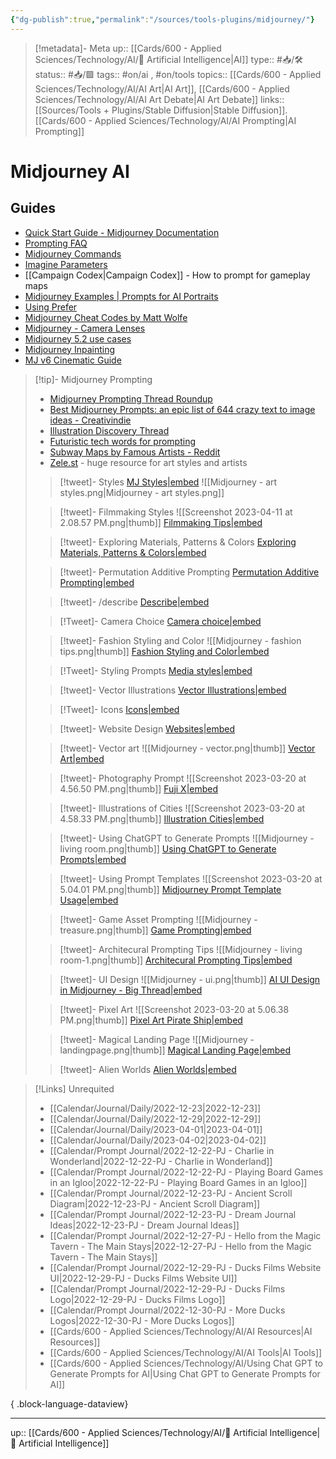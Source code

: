 ```yaml
---
{"dg-publish":true,"permalink":"/sources/tools-plugins/midjourney/"}
---
```


> [!metadata]- Meta
> up:: [[Cards/600 - Applied Sciences/Technology/AI/🤖 Artificial Intelligence\|AI]]
> type:: #📥/🛠 
> status:: #📥/🟩
> tags::  #on/ai , #on/tools 
> topics:: [[Cards/600 - Applied Sciences/Technology/AI/AI Art\|AI Art]], [[Cards/600 - Applied Sciences/Technology/AI/AI Art Debate\|AI Art Debate]]
> links:: [[Sources/Tools + Plugins/Stable Diffusion\|Stable Diffusion]]. [[Cards/600 - Applied Sciences/Technology/AI/AI Prompting\|AI Prompting]]

# Midjourney AI

## Guides

- [Quick Start Guide - Midjourney Documentation](https://midjourney.gitbook.io/docs/)
- [Prompting FAQ](https://discord.com/channels/662267976984297473/1017917091606712430)
- [Midjourney Commands](https://www.followchain.org/midjourney-commands/)
- [Imagine Parameters](https://midjourney.gitbook.io/docs/imagine-parameters)
- [[Campaign Codex\|Campaign Codex]] - How to prompt for gameplay maps
- [Midjourney Examples | Prompts for AI Portraits](https://www.betchashesews.com/midjourney-examples/)
- [Using Prefer](https://midjourney.gitbook.io/docs/user-manual#prompt-preferences-and-settings)
- [Midjourney Cheat Codes by Matt Wolfe](https://youtu.be/1AxrikEd9r0)
- [Midjourney - Camera Lenses](https://twitter.com/4rtofficial/status/1663310457854099458?s=61&t=gyRX2W0x81b80X8f34EMoQ)
- [Midjourney 5.2 use cases](https://twitter.com/properprompter/status/1677713273175547904?s=61&t=gyRX2W0x81b80X8f34EMoQ)
- [Midjourney Inpainting](https://x.com/kalsonkalu/status/1695062866053722571?s=61&t=gyRX2W0x81b80X8f34EMoQ)
- [MJ v6 Cinematic Guide](https://x.com/ai_vision_verse/status/1740706850008596755?s=46)

> [!tip]- Midjourney Prompting
> - [Midjourney Prompting Thread Roundup](https://twitter.com/nickfloats/status/1631346749297106958?s=46&t=ltXPd0UXMbjM40a6oiE7aQ)
> - [Best Midjourney Prompts: an epic list of 644 crazy text to image ideas - Creativindie](https://www.creativindie.com/best-midjourney-prompts-an-epic-list-of-crazy-text-to-image-ideas/)
> - [Illustration Discovery Thread](https://twitter.com/palomarro/status/1655751932827541504?s=61&t=gyRX2W0x81b80X8f34EMoQ)
> - [Futuristic tech words for prompting](https://twitter.com/saana_ai/status/1656178660624453632?s=46&t=ltXPd0UXMbjM40a6oiE7aQ)
> - [Subway Maps by Famous Artists - Reddit](https://www.reddit.com/r/midjourney/comments/142rxf4/subway_maps_by_famous_artists/?utm_source=share&utm_medium=ios_app&utm_name=ioscss&utm_content=2&utm_term=1)
> - [Zele.st](https://zele.st/NovelAI/) - huge resource for art styles and artists 
>
> > [!tweet]- Styles 
>> [MJ Styles|embed](https://twitter.com/themousecrypto/status/1650169861924847617?s=61&t=gyRX2W0x81b80X8f34EMoQ)
>> ![[Midjourney - art styles.png\|Midjourney - art styles.png]]
>
> > [!tweet]- Filmmaking Styles ![[Screenshot 2023-04-11 at 2.08.57 PM.png\|thumb]]
> > [Filmmaking Tips|embed](https://twitter.com/themousecrypto/status/1645503795563044864?s=46&t=ltXPd0UXMbjM40a6oiE7aQ)
>
> > [!tweet]- Exploring Materials, Patterns & Colors
> >[Exploring Materials, Patterns & Colors|embed](https://twitter.com/nickfloats/status/1645545830663979011?s=61&t=gyRX2W0x81b80X8f34EMoQ)
>
> > [!tweet]- Permutation Additive Prompting
> > [Permutation Additive Prompting|embed](https://twitter.com/nickfloats/status/1643763846933274624?s=61&t=gyRX2W0x81b80X8f34EMoQ)
>
> > [!tweet]- /describe
> > [Describe|embed ](https://twitter.com/mreflow/status/1642997929362472960?s=46&t=ltXPd0UXMbjM40a6oiE7aQ)
>
> > [!Tweet]- Camera Choice
> > [Camera choice|embed](https://twitter.com/realchasecurtis/status/1637952418641002498?s=61&t=gyRX2W0x81b80X8f34EMoQ)
>
> > [!tweet]- Fashion Styling and Color ![[Midjourney - fashion tips.png\|thumb]]
> > [Fashion Styling and Color|embed](https://twitter.com/nickfloats/status/1641880576646078465?s=61&t=gyRX2W0x81b80X8f34EMoQ)
>
> > [!Tweet]- Styling Prompts
> > [Media styles|embed](https://twitter.com/realchasecurtis/status/1637597913562988545?s=61&t=gyRX2W0x81b80X8f34EMoQ)
>
>> [!tweet]- Vector Illustrations
>> [Vector Illustrations|embed](https://twitter.com/icreatelife/status/1642383796652724224?s=61&t=gyRX2W0x81b80X8f34EMoQ)
>
> > [!Tweet]- Icons
> > [Icons|embed](https://twitter.com/followmarcos/status/1640829275006746626?s=61&t=gyRX2W0x81b80X8f34EMoQ)
>
> > [!tweet]- Website Design
> > [Websites|embed](https://twitter.com/abder_ang/status/1638536277661306880?s=46&t=ltXPd0UXMbjM40a6oiE7aQ)
>
> > [!tweet]- Vector art ![[Midjourney - vector.png\|thumb]]
> > [Vector Art|embed](https://twitter.com/realchasecurtis/status/1638199553311625216?s=46&t=ltXPd0UXMbjM40a6oiE7aQ) 
>
> > [!tweet]- Photography Prompt ![[Screenshot 2023-03-20 at 4.56.50 PM.png\|thumb]]
> > [Fuji X|embed](https://twitter.com/icreatelife/status/1637632721710206979?s=61&t=gyRX2W0x81b80X8f34EMoQ)
>
> > [!tweet]- Illustrations of Cities  ![[Screenshot 2023-03-20 at 4.58.33 PM.png\|thumb]]
> > [Illustration Cities|embed](https://twitter.com/kaseyklimes/status/1636339563525275657?s=46&t=ltXPd0UXMbjM40a6oiE7aQ)
>
> > [!tweet]- Using ChatGPT to Generate Prompts ![[Midjourney - living room.png\|thumb]]
> > [Using ChatGPT to Generate Prompts|embed](https://twitter.com/nickfloats/status/1635116672054079488?s=20)
> 
> > [!tweet]- Using Prompt Templates ![[Screenshot 2023-03-20 at 5.04.01 PM.png\|thumb]]
> > [Midjourney Prompt Template Usage|embed](https://twitter.com/followmarcos/status/1631420664140660736?s=20)
> 
> > [!tweet]- Game Asset Prompting ![[Midjourney - treasure.png\|thumb]]
> > [Game Prompting|embed](https://twitter.com/icreatelife/status/1634616083704324097?s=46&t=ltXPd0UXMbjM40a6oiE7aQ)
>
> > [!tweet]- Architecural Prompting Tips ![[Midjourney - living room-1.png\|thumb]]
> >  [Architecural Prompting Tips|embed](https://twitter.com/LinusEkenstam/status/1622925454234591238?s=20&t=IQHBcn3o1GjXdNBNLpfjKg)
>
> > [!tweet]- UI Design ![[Midjourney - ui.png\|thumb]]
> > [AI UI Design in Midjourney - Big Thread|embed](https://twitter.com/javilop/status/1601521685454147589?s=61&t=kNogVqEdtFdPEIlr5JR-Mg)
>
> > [!tweet]- Pixel Art ![[Screenshot 2023-03-20 at 5.06.38 PM.png\|thumb]]
> > [Pixel Art Pirate Ship|embed](https://www.reddit.com/r/midjourney/comments/11cv5qo/the_pirates_lifes_for_me/)
>
> > [!tweet]- Magical Landing Page ![[Midjourney - landingpage.png\|thumb]]
> > [Magical Landing Page|embed](https://twitter.com/followmarcos/status/1637901784143347713?s=61&t=gyRX2W0x81b80X8f34EMoQ)
> 
> > [!tweet]- Alien Worlds
> > [Alien Worlds|embed](https://twitter.com/sbacani/status/1645193043690258435?s=61&t=gyRX2W0x81b80X8f34EMoQ)
> > 



> [!Links] Unrequited
>  - [[Calendar/Journal/Daily/2022-12-23\|2022-12-23]]
> - [[Calendar/Journal/Daily/2022-12-29\|2022-12-29]]
> - [[Calendar/Journal/Daily/2023-04-01\|2023-04-01]]
> - [[Calendar/Journal/Daily/2023-04-02\|2023-04-02]]
> - [[Calendar/Prompt Journal/2022-12-22-PJ - Charlie in Wonderland\|2022-12-22-PJ - Charlie in Wonderland]]
> - [[Calendar/Prompt Journal/2022-12-22-PJ - Playing Board Games in an Igloo\|2022-12-22-PJ - Playing Board Games in an Igloo]]
> - [[Calendar/Prompt Journal/2022-12-23-PJ - Ancient Scroll Diagram\|2022-12-23-PJ - Ancient Scroll Diagram]]
> - [[Calendar/Prompt Journal/2022-12-23-PJ - Dream Journal Ideas\|2022-12-23-PJ - Dream Journal Ideas]]
> - [[Calendar/Prompt Journal/2022-12-27-PJ - Hello from the Magic Tavern - The Main Stays\|2022-12-27-PJ - Hello from the Magic Tavern - The Main Stays]]
> - [[Calendar/Prompt Journal/2022-12-29-PJ - Ducks Films Website UI\|2022-12-29-PJ - Ducks Films Website UI]]
> - [[Calendar/Prompt Journal/2022-12-29-PJ - Ducks Films Logo\|2022-12-29-PJ - Ducks Films Logo]]
> - [[Calendar/Prompt Journal/2022-12-30-PJ - More Ducks Logos\|2022-12-30-PJ - More Ducks Logos]]
> - [[Cards/600 - Applied Sciences/Technology/AI/AI Resources\|AI Resources]]
> - [[Cards/600 - Applied Sciences/Technology/AI/AI Tools\|AI Tools]]
> - [[Cards/600 - Applied Sciences/Technology/AI/Using Chat GPT to Generate Prompts for AI\|Using Chat GPT to Generate Prompts for AI]]
> 
{ .block-language-dataview}


---
up:: [[Cards/600 - Applied Sciences/Technology/AI/🤖 Artificial Intelligence\|🤖 Artificial Intelligence]]
